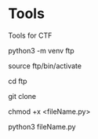 # Tools
Tools for CTF

python3 -m venv ftp

source ftp/bin/activate

cd ftp

git clone <github link>

chmod +x <fileName.py>

python3 fileName.py
